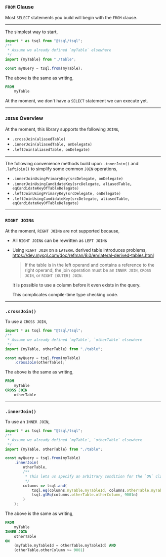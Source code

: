 ### `FROM` Clause

Most `SELECT` statements you build will begin with the `FROM` clause.

-----

The simplest way to start,
```ts
import * as tsql from "@tsql/tsql";
/**
 * Assume we already defined `myTable` elsewhere
 */
import {myTable} from "./table";

const myQuery = tsql.from(myTable);
```

The above is the same as writing,
```sql
FROM
    myTable
```

At the moment, we don't have a `SELECT` statement we can execute yet.

-----

### `JOIN`s Overview

At the moment, this library supports the following `JOIN`s,
+ `.crossJoin(aliasedTable)`
+ `.innerJoin(aliasedTable, onDelegate)`
+ `.leftJoin(aliasedTable, onDelegate)`

-----

The following convenience methods build upon `.innerJoin()` and `.leftJoin()` to simplify some common `JOIN` operations,
+ `.innerJoinUsingPrimaryKey(srcDelegate, onDelegate)`
+ `.innerJoinUsingCandidateKey(srcDelegate, aliasedTable, eqCandidateKeyOfTableDelegate)`
+ `.leftJoinUsingPrimaryKey(srcDelegate, onDelegate)`
+ `.leftJoinUsingCandidateKey(srcDelegate, aliasedTable, eqCandidateKeyOfTableDelegate)`

-----

### `RIGHT JOIN`s

At the moment, `RIGHT JOIN`s are not supported because,
+ All `RIGHT JOIN`s can be rewritten as `LEFT JOIN`s

+ Using `RIGHT JOIN` on a `LATERAL` derived table introduces problems,
  https://dev.mysql.com/doc/refman/8.0/en/lateral-derived-tables.html
  > If the table is in the left operand and contains a reference to the right operand, the join operation must be an `INNER JOIN`, `CROSS JOIN`, or `RIGHT [OUTER] JOIN`.

  It is possible to use a column before it even exists in the query.

  This complicates compile-time type checking code.

-----

### `.crossJoin()`

To use a `CROSS JOIN`,
```ts
import * as tsql from "@tsql/tsql";
/**
 * Assume we already defined `myTable`, `otherTable` elsewhere
 */
import {myTable, otherTable} from "./table";

const myQuery = tsql.from(myTable)
    .crossJoin(otherTable);
```

The above is the same as writing,
```sql
FROM
    myTable
CROSS JOIN
    otherTable
```

-----

### `.innerJoin()`

To use an `INNER JOIN`,
```ts
import * as tsql from "@tsql/tsql";
/**
 * Assume we already defined `myTable`, `otherTable` elsewhere
 */
import {myTable, otherTable} from "./table";

const myQuery = tsql.from(myTable)
    .innerJoin(
        otherTable,
        /**
         * This lets us specify an arbitrary condition for the `ON` clause
         */
        columns => tsql.and(
            tsql.eq(columns.myTable.myTableId, columns.otherTable.myTableId),
            tsql.gtEq(columns.otherTable.otherColumn, 9001n)
        )
    );
```

The above is the same as writing,
```sql
FROM
    myTable
INNER JOIN
    otherTable
ON
    (myTable.myTableId = otherTable.myTableId) AND
    (otherTable.otherColumn >= 9001)
```
